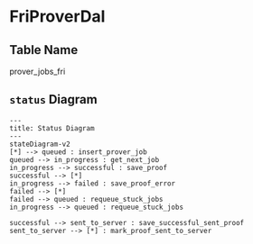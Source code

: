 # FriProverDal

## Table Name

prover_jobs_fri


## `status` Diagram

```mermaid
---
title: Status Diagram
---
stateDiagram-v2
[*] --> queued : insert_prover_job
queued --> in_progress : get_next_job
in_progress --> successful : save_proof
successful --> [*] 
in_progress --> failed : save_proof_error
failed --> [*]
failed --> queued : requeue_stuck_jobs
in_progress --> queued : requeue_stuck_jobs

successful --> sent_to_server : save_successful_sent_proof
sent_to_server --> [*] : mark_proof_sent_to_server

```